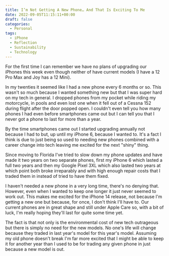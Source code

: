 ```yaml
---
title: I’m Not Getting A New Phone… And That Is Exciting To Me
date: 2022-09-05T11:15:11+00:00
draft: false
categories:
  - Personal
tags:
  - iPhone
  - Reflection
  - Sustainability
  - Technology
---
```


For the first time I can remember we have no plans of upgrading our iPhones this week even though neither of have current models (I have a 12 Pro Max and Joy has a 12 Mini).

In my twenties it seemed like I had a new phone every 6 months or so. This wasn't so much because I wanted something new but that I was super hard on my tech in general. I dropped phones from my pocket while riding my motorcycle, in pools and even lost one when it fell out of a Cessna 152 during flight after the door popped open. I couldn't even tell you how many phones I had even before smartphones came out but I can tell you that I never got a phone to last for more than a year.

By the time smartphones came out I started upgrading annually not because I had to but, up until my iPhone 6, because I wanted to. It's a fact I think is due to just being so used to needing new phones combined with a career change into tech leaving me excited for the next "shiny" thing.

Since moving to Florida I've tried to slow down my phone updates and have made it two years on two separate phones, first my iPhone 6 which lasted a full two years and then my Google Pixel 3XL which also lasted two years at which point both broke irreparably and with high enough repair costs that I traded them in instead of tried to have them fixed.

I haven't needed a new phone in a very long time, there's no denying that. However, even when I wanted to keep one longer it just never seemed to work out. This makes me excited for the iPhone 14 release, not because I'm getting a new one but because, for once, I don't think I'll have to. Our current phones are in great shape and still under Apple Care so, with a bit of luck, I'm really hoping they'll last for quite some time yet.

The fact is that not only is the environmental cost of new tech outrageous but there is simply no need for the new models. No one's life will change because they traded in last year's model for this year's model. Assuming my old phone doesn't break I'm far more excited that I might be able to keep it for another year than I used to be for trading any given phone in just because a new model is out.